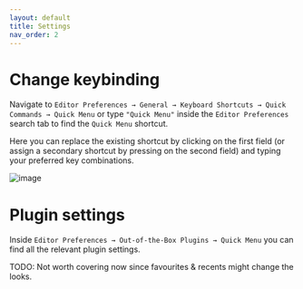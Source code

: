 ```yaml
---
layout: default
title: Settings
nav_order: 2
---
```


# Change keybinding

Navigate to `Editor Preferences → General → Keyboard Shortcuts → Quick Commands → Quick Menu` or type `"Quick Menu"` inside the `Editor Preferences` search tab to find the `Quick Menu` shortcut.

Here you can replace the existing shortcut by clicking on the first field (or assign a secondary shortcut by pressing on the second field) and typing  your preferred key combinations.

![image](https://user-images.githubusercontent.com/21221169/218318398-7621b8d0-ffc7-4a31-8623-29340f09bf1f.png)

# Plugin settings

Inside `Editor Preferences → Out-of-the-Box Plugins → Quick Menu` you can find all the relevant plugin settings.

TODO: Not worth covering now since favourites & recents might change the looks.

